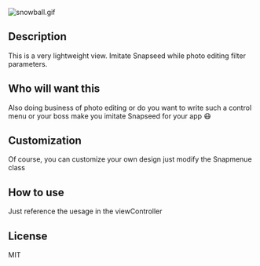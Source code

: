 ![snowball.gif](http://upload-images.jianshu.io/upload_images/572857-36e527e84b640507.gif?imageMogr2/auto-orient/strip)

## Description 

This is a very lightweight view. Imitate Snapseed while photo editing filter parameters. 

## Who will want this  

Also doing business of photo editing or do you want to write such a control menu or your boss make you imitate Snapseed for your app :mask:

## Customization 

Of course, you can customize your own design just modify the Snapmenue class


## How to use 

Just reference the uesage in the viewController 


## License

MIT
